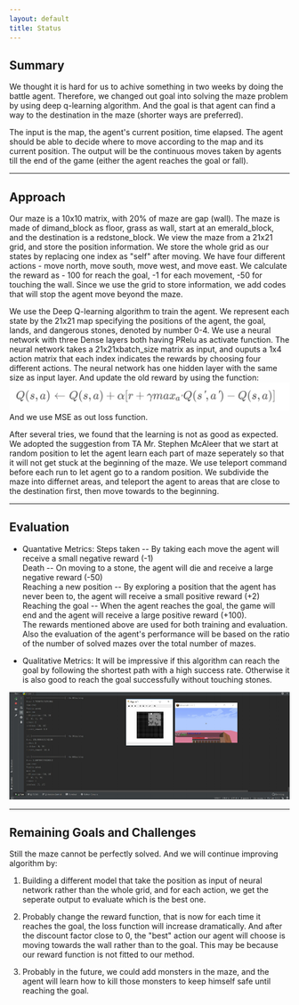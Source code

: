 ```yaml
---
layout: default
title: Status
---
```


## Summary
We thought it is hard for us to achive something in two weeks by doing the
battle agent. Therefore, we changed out goal into solving the maze problem by
using deep q-learning algorithm. And the goal is that agent can find a way to
the destination in the maze (shorter ways are preferred).  
  
The input is the map, the agent's current position, time elapsed. The agent should be able to 
decide where to move according to the map and its current position. The output will be 
the continuous moves taken by agents till the end of the game (either the agent reaches the goal or 
fall).

***
## Approach
Our maze is a 10x10 matrix, with 20% of maze are gap (wall). The maze is made of
dimand_block as floor, grass as wall, start at an emerald_block, and the
destination is a redstone_block. We view the maze from a 21x21 grid, and store
the position information. We store the whole grid as our states by replacing one
index as "self" after moving. We have four different actions - move north, move
south, move west, and move east. We calculate the reward as - 100 for reach the
goal, -1 for each movement, -50 for touching the wall. Since we use the grid to
store information, we add codes that will stop the agent move beyond the maze.

We use the Deep Q-learning algorithm to train the agent. We represent each state by 
the 21x21 map specifying the positions of the agent, the goal, lands, and dangerous stones, 
denoted by number 0-4. We use a neural network with three Dense layers both having PRelu 
as activate function. The neural network takes a 21x21xbatch_size matrix as input, and 
ouputs a 1x4 action matrix that each index indicates the rewards by choosing four 
different actions. The neural network has one hidden layer with the same size as input layer. 
And update the old reward by using the function:
![updateq](updateq.png?raw=true)
And we use MSE as out loss function.

After several tries, we found that the learning is not as good as expected. We
adopted the suggestion from TA Mr. Stephen McAleer that we start at random
position to let the agent learn each part of maze seperately so that it will not
get stuck at the beginning of the maze. We use teleport command before each run
to let agent go to a random position. We subdivide the maze into differnet
areas, and teleport the agent to areas that are close to the destination first,
then move towards to the beginning.

***
## Evaluation

* Quantative Metrics:
Steps taken -- By taking each move the agent will receive a small negative reward (-1)  
Death -- On moving to a stone, the agent will die and receive a large negative reward (-50)  
Reaching a new position -- By exploring a position that the agent has never been to, 
the agent will receive a small positive reward (+2)  
Reaching the goal -- When the agent reaches the goal, the game will end and the agent 
will receive a large positive reward (+100).  
The rewards mentioned above are used for both training and evaluation. Also the evaluation 
of the agent's performance will be based on the ratio of the number of solved mazes over the 
total number of mazes.

* Qualitative Metrics:
It will be impressive if this algorithm can reach the goal by following the shortest path with 
a high success rate. Otherwise it is also good to reach the goal successfully without touching stones.

![Reaching goal after several epoches](test.jpg?raw=true)

***
## Remaining Goals and Challenges
Still the maze cannot be perfectly solved. And we will continue improving
algorithm by:

1. Building a different model that take the position as input of neural network
   rather than the whole grid, and for each action, we get the seperate output
   to evaluate which is the best one.

2. Probably change the reward function, that is now for each time it reaches the
   goal, the loss function will increase dramatically. And after the discount
   factor close to 0, the "best" action our agent will choose is moving towards
   the wall rather than to the goal. This may be because our reward function is
   not fitted to our method.

3. Probably in the future, we could add monsters in the maze, and the agent will
   learn how to kill those monsters to keep himself safe until reaching the goal.

